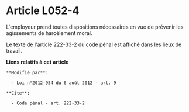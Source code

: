 # Article L052-4

L'employeur prend toutes dispositions nécessaires en vue de prévenir les agissements de harcèlement moral. 

Le texte de l'article 222-33-2 du code pénal est affiché dans les lieux de travail.

**Liens relatifs à cet article**

	**Modifié par**:

	  - Loi n°2012-954 du 6 août 2012 - art. 9

	**Cite**:

	  - Code pénal - art. 222-33-2
